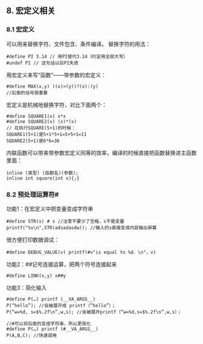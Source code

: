 ﻿## 8. 宏定义相关

### 8.1 宏定义
可以用来替换字符、文件包含、条件编译。
替换字符的用法：

    #define PI 3.14 // 用PI替代3.14（约定用全部大写）
    #undef PI // 这句话以后PI失效

用宏定义来写“函数”——带参数的宏定义：

    #define MAX(x,y) ((x)>(y))?(x):(y)
    //后面的括号很重要
宏定义是机械地替换字符，对比下面两个：

    #define SQUARE1(x) x*x
    #define SQUARE2(x) (x)*(x)
    // 在执行SQUARE(5+1)的时候：
    SQUARE1(5+1)是5+1*5+1=5+5+1=11
    SQUARE2(5+1)是6*6=36

内联函数可以带来带参数宏定义同等的效率，编译的时候直接把函数替换进主函数里面：

    inline (类型) (函数名)(参数);
    inline int square(int x){;}

### 8.2 预处理运算符#
功能1：在宏定义中把变量变成字符串

    #define STR(s) # s //注意不要少了空格，s不是变量
	printf("%s\n",STR(adsadasdw)); //输入的s直接变成内容输出屏幕
很方便打印数据调试：

    #define DEBUG_VALUE(v) printf(#v"is equal to %d．\n"，v)

功能2：##记号连接运算，把两个符号连接起来

    #define LINK(x,y) x##y
功能3：简化输入

    #define P(…) printf (__VA_ARGS__)
    P(“hello”); //会被展开成 printf（“hello”）；
    P(“w=%d, s=$%.2f\n”,w,s); //会被展开printf（“w=%d,s=$%.2f\n”,w,s）；
    
    //#可以将后面的变成字符串，所以更简化
    #define P(…) printf (#__VA_ARGS__)
    P(A,B,C); //快速调用

